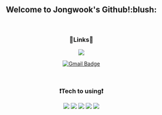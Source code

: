 <div align = "center">
  <h2>Welcome to Jongwook's Github!:blush:</h2>
<br>

### :link:Links:link:
<a href = "https://blog.naver.com/whddnr5330">
  <img src = "http://img.shields.io/badge/-Blog-brightgreen?style=flat-square&logo=FF5722">
</a>
  
[![Gmail Badge](https://img.shields.io/badge/Gmail-d14836?style=flat-square&logo=Gmail&logoColor=white&link=mailto:rnswk31@gmail.com)](mailto:rnswk31@gmail.com)

<br>


### :exclamation:Tech to using:exclamation:
<img src="https://img.shields.io/badge/Java-F05032?style=flat-square&logo=Java&logoColor=white"/>
<img src="https://img.shields.io/badge/Spring-229332A?style=flat-square&logo=Spring&logoColor=white"/>
<img src="https://img.shields.io/badge/CSS-1572B6?style=flat-square&logo=CSS3&logoColor=white"/>
<img src="https://img.shields.io/badge/JavaScript-F7DF1E?style=flat-square&logo=JavaScript&logoColor=white"/>
<img src="https://img.shields.io/badge/HTML-E34F26?style=flat-square&logo=HTML5&logoColor=white"/>
